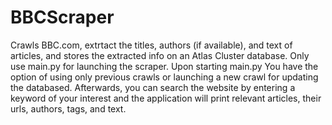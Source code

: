 # BBCScraper
Crawls BBC.com, extrtact the titles, authors (if available), and text of articles, and stores the extracted info on an Atlas Cluster database.
Only use main.py for launching the scraper.
Upon starting main.py You have the option of using only previous crawls or launching a new crawl for updating the databased.
Afterwards, you can search the website by entering a keyword of your interest and the application will print relevant articles, their urls, authors, tags, and text.
